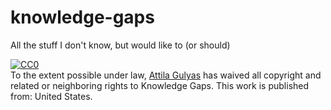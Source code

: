 # knowledge-gaps
All the stuff I don't know, but would like to (or should)

<p xmlns:dct="http://purl.org/dc/terms/" xmlns:vcard="http://www.w3.org/2001/vcard-rdf/3.0#">
  <a rel="license"
     href="http://creativecommons.org/publicdomain/zero/1.0/">
    <img src="http://i.creativecommons.org/p/zero/1.0/88x31.png" style="border-style: none;" alt="CC0" />
  </a>
  <br />
  To the extent possible under law,
  <a rel="dct:publisher"
     href="https://github.com/toraritte/knowledge-gaps">
    <span property="dct:title">Attila Gulyas</span></a>
  has waived all copyright and related or neighboring rights to
  <span property="dct:title">Knowledge Gaps</span>.
This work is published from:
<span property="vcard:Country" datatype="dct:ISO3166"
      content="US" about="https://github.com/toraritte/knowledge-gaps">
  United States</span>.
</p>
